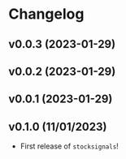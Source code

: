 # Changelog

<!--next-version-placeholder-->

## v0.0.3 (2023-01-29)


## v0.0.2 (2023-01-29)


## v0.0.1 (2023-01-29)


## v0.1.0 (11/01/2023)

- First release of `stocksignals`!